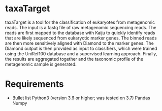 # taxaTarget
taxaTarget is a tool for the classification of eukaryotes from metagenomic reads. The input is a fastq file of raw metagenomic sequencing reads. The reads are first mapped to the database with Kaiju to quickly identify reads that are likely sequenced from eukaryotic marker genes. The binned reads are then more sensitively aligned with Diamond to the marker genes. The Diamond output is then provided as input to classifiers, which were trained using the UniRef100 database and a supervised learning approach. Finally, the results are aggregated together and the taxonomic profile of the metagenomic sample is generated.

# Requirements
* Bullet list
Python3 (version 3.6 or higher; was tested on 3.7)
Pandas
Numpy
 
